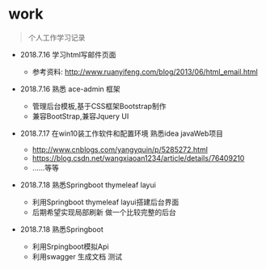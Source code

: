 # work

> 个人工作学习记录

- 2018.7.16 学习html写邮件页面
    - 参考资料: http://www.ruanyifeng.com/blog/2013/06/html_email.html

- 2018.7.16 熟悉 ace-admin 框架
    - 管理后台模板,基于CSS框架Bootstrap制作
    - 兼容BootStrap,兼容Jquery UI

- 2018.7.17 在win10装工作软件和配置环境 熟悉idea javaWeb项目
    - http://www.cnblogs.com/yangyquin/p/5285272.html
    - https://blog.csdn.net/wangxiaoan1234/article/details/76409210
    - ......等等

- 2018.7.18 熟悉Springboot thymeleaf layui
    - 利用Springboot thymeleaf layui搭建后台界面
    - 后期希望实现局部刷新 做一个比较完整的后台

- 2018.7.18 熟悉Springboot
    - 利用Srpingboot模拟Api
    - 利用swagger 生成文档 测试